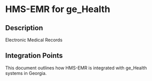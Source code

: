 # HMS-EMR for ge_Health

## Description

Electronic Medical Records

## Integration Points

This document outlines how HMS-EMR is integrated with ge_Health systems in Georgia.
